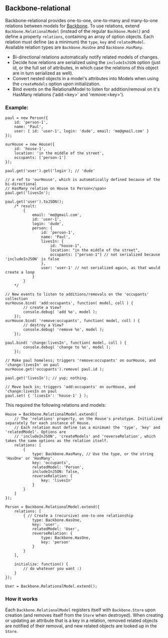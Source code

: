 ## Backbone-relational
Backbone-relational provides one-to-one, one-to-many and many-to-one relations between models for [Backbone](https://github.com/documentcloud/backbone). To use relations, extend `Backbone.RelationalModel` (instead of the regular `Backbone.Model`) and define a property `relations`, containing an array of option objects. Each relation must define (as a minimum) the `type`, `key` and `relatedModel`. Available relation types are `Backbone.HasOne` and `Backbone.HasMany`.

* Bi-directional relations automatically notify related models of changes.
* Decide how relations are serialized using the `includeInJSON` option (just id, or the full set of attributes, in which case the relations of this object are in turn serialized as well).
* Convert nested objects in a model's attributes into Models when using the `createModels` option upon initialization.
* Bind events on the RelationalModel to listen for addition/removal on it's HasMany relations ('add:&lt;key>' and 'remove:&lt;key>').

### Example:

	paul = new Person({
		id: 'person-1',
		name: 'Paul',
		user: { id: 'user-1', login: 'dude', email: 'me@gmail.com' }
	});
	
	ourHouse = new House({
		id: 'house-1',
		location: 'in the middle of the street',
		occupants: ['person-1']
	});
	
	paul.get('user').get('login'); // 'dude'
	
	// a ref to 'ourHouse', which is automatically defined because of the bi-directional
	// HasMany relation on House to Person</span>
	paul.get('livesIn');
	
	paul.get('user').toJSON();
		/* result:
			{
				email: 'me@gmail.com',
				id: 'user-1',
				login: 'dude',
				person: {
					id: 'person-1',
					name: 'Paul',
					livesIn: {
						id: "house-1",	
						location: "in the middle of the street",
						occupants: ["person-1"] // not serialized because 'includeInJSON' is false
					},
					user: 'user-1' // not serialized again, as that would create a loop
				}
			}
		*/
	
	// New events to listen to additions/removals on the 'occupants' collection
	ourHouse.bind( 'add:occupants', function( model, coll ) {
			// create a View?
			console.debug( 'add %o', model );
		});
	ourHouse.bind( 'remove:occupants', function( model, coll ) {
			// destroy a View?
			console.debug( 'remove %o', model );
		});
	
	paul.bind( 'change:livesIn', function( model, coll ) {
			console.debug( 'change to %o', model );
		});
	
	// Make paul homeless; triggers 'remove:occupants' on ourHouse, and 'change:livesIn' on paul
	ourHouse.get('occupants').remove( paul.id ); 
	
	paul.get('livesIn'); // yup; nothing.
	
	// Move back in; triggers 'add:occupants' on ourHouse, and 'change:livesIn on paul
	paul.set( { 'livesIn': 'house-1' } );

	
This required the following relations and models:


	House = Backbone.RelationalModel.extend({
		// The 'relations' property, on the House's prototype. Initialized separately for each instance of House.
		// Each relation must define (as a minimum) the 'type', 'key' and 'relatedModel'. Options are
		// 'includeInJSON', 'createModels' and 'reverseRelation', which takes the same options as the relation itself.
		relations: [
			{
				type: Backbone.HasMany, // Use the type, or the string 'HasOne' or 'HasMany'.
				key: 'occupants',
				relatedModel: 'Person',
				includeInJSON: false,
				reverseRelation: {
					key: 'livesIn'
				}
			}
		]
	});
	
	Person = Backbone.RelationalModel.extend({
		relations: [
			{ // Create a (recursive) one-to-one relationship
				type: Backbone.HasOne,
				key: 'user',
				relatedModel: 'User',
				reverseRelation: {
					type: Backbone.HasOne,
					key: 'person'
				}
			}
		],
		
		initialize: function() {
			// do whatever you want :)
		}
	});
	
	User = Backbone.RelationalModel.extend();

### How it works

Each `Backbone.RelationalModel` registers itself with `Backbone.Store` upon creation (and removes itself from the `Store` when destroyed). When creating or updating an attribute that is a key in a relation, removed related objects are notified of their removal, and new related objects are looked up in the `Store`.